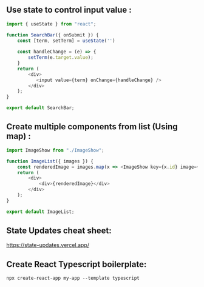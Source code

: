 ## Use state to control input value :
```javascript
import { useState } from "react";

function SearchBar({ onSubmit }) {
    const [term, setTerm] = useState('')
    
    const handleChange = (e) => {
        setTerm(e.target.value);
    }
    return (
        <div>
           <input value={term} onChange={handleChange} />
        </div>
    );
}

export default SearchBar;
```
## Create multiple components from list (Using map) :
```javascript
import ImageShow from "./ImageShow";

function ImageList({ images }) {
    const renderedImage = images.map(x => <ImageShow key={x.id} image={x} />)
    return (
        <div>
            <div>{renderedImage}</div>
        </div>
    );
}

export default ImageList;
```
## State Updates cheat sheet:
https://state-updates.vercel.app/

## Create React Typescript boilerplate:
`npx create-react-app my-app --template typescript`
